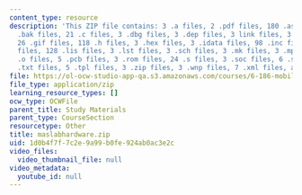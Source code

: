 ```yaml
---
content_type: resource
description: 'This ZIP file contains: 3 .a files, 2 .pdf files, 180 .asm files, 6
  .bak files, 21 .c files, 3 .dbg files, 3 .dep files, 3 link files, 3 mkdep files,
  26 .gif files, 118 .h files, 3 .hex files, 3 .idata files, 98 .inc files, 2 .jpg
  files, 128 .lis files, 3 .lst files, 3 .sch files, 3 .mk files, 3 .mp files, 113
  .o files, 5 .pcb files, 3 .rom files, 24 .s files, 3 .soc files, 6 .svg files, 12
  .txt files, 5 .tpl files, 3 .zip files, 3 .wnp files, 7 .xml files, and 2 .xsl files.'
file: https://ol-ocw-studio-app-qa.s3.amazonaws.com/courses/6-186-mobile-autonomous-systems-laboratory-january-iap-2005/1d0b4f7f7c2e9a99b0fe924ab0ac3e2c_maslabhardware.zip
file_type: application/zip
learning_resource_types: []
ocw_type: OCWFile
parent_title: Study Materials
parent_type: CourseSection
resourcetype: Other
title: maslabhardware.zip
uid: 1d0b4f7f-7c2e-9a99-b0fe-924ab0ac3e2c
video_files:
  video_thumbnail_file: null
video_metadata:
  youtube_id: null
---
```

